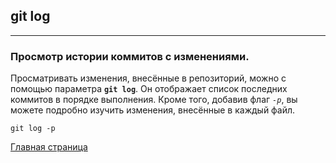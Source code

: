 ## git log

---

### Просмотр истории коммитов с изменениями.

 Просматривать изменения, внесённые в репозиторий, можно с помощью параметра **`git log`**. Он отображает список последних коммитов в порядке выполнения. Кроме того, добавив флаг *`-p`*, вы можете подробно изучить изменения, внесённые в каждый файл.

 ```
 git log -p
 ```

[Главная страница](/./readme.md)